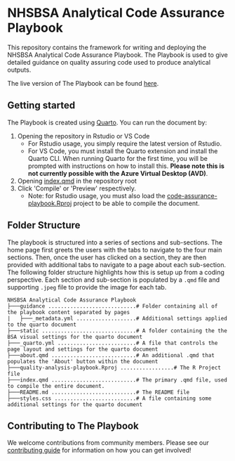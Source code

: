 # NHSBSA Analytical Code Assurance Playbook

This repository contains the framework for writing and deploying the NHSBSA Analytical Code Assurance Playbook. 
The Playbook is used to give detailed guidance on quality assuring code used to produce analytical outputs.

The live version of The Playbook can be found [here](https://nhsbsa-data-analytics.github.io/nhsbsa-analytical-code-assurance-playbook/).

## Getting started

The Playbook is created using [Quarto](https://quarto.org/docs/get-started/). 
You can run the document by:
1. Opening the repository in Rstudio or VS Code
    - For Rstudio usage, you simply require the latest version of Rstudio. 
    - For VS Code, you must install the Quarto extension and install the Quarto CLI. When running Quarto for the first time, you will be prompted with instructions on how to install this. **Please note this is not currently possible with the Azure Virtual Desktop (AVD)**.
1. Opening [index.qmd](/index.qmd) in the repository root
1. Click 'Compile' or 'Preview' respectively. 
    - Note: for Rstudio usage, you must also load the [code-assurance-playbook.Rproj](./code-assurance-playbook.Rproj) project to be able to compile the document. 

## Folder Structure

The playbook is structured into a series of sections and sub-sections. The home page first greets the users with the tabs to navigate to the four main sections. Then, once the user has clicked on a section, they are then provided with additional tabs to navigate to a page about each sub-section. The following folder structure highlights how this is setup up from a coding perspective. Each section and sub-section is populated by a `.qmd` file and supporting `.jpeg` file to provide the image for each tab.

```
NHSBSA Analytical Code Assurance Playbook
├───guidance ............................# Folder containing all of the playbook content separated by pages
|   ├───_metadata.yml ...................# Additional settings applied to the quarto document
├───static ..............................# A folder containing the the BSA visual settings for the quarto document
├───_quarto.yml .........................# A file that controls the page layout and settings for the quarto document
├───about.qmd ...........................# An additional .qmd that populates the 'About' button within the document
├───quality-analysis-playbook.Rproj .................# The R Project file
├───index.qmd ...........................# The primary .qmd file, used to compile the entire document.
├───README.md ...........................# The README file
├───styles.css ..........................# A file containing some additional settings for the quarto document
```

## Contributing to The Playbook
We welcome contributions from community members. 
Please see our [contributing guide](./CONTRIBUTE.md) for information on how you can get involved!
